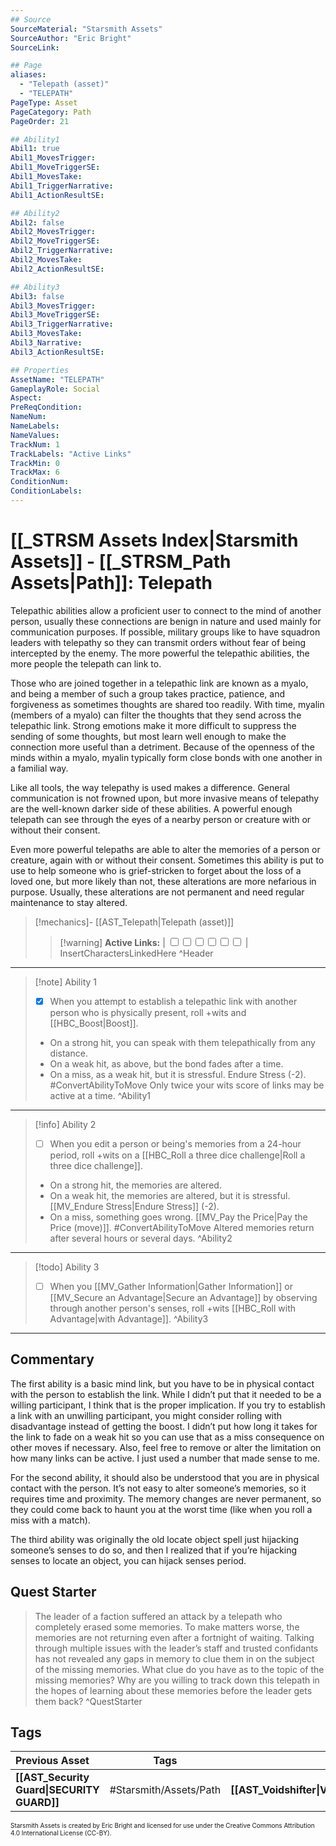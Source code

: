 ```yaml
---
## Source
SourceMaterial: "Starsmith Assets"
SourceAuthor: "Eric Bright"
SourceLink: 

## Page
aliases: 
  - "Telepath (asset)"
  - "TELEPATH"
PageType: Asset
PageCategory: Path
PageOrder: 21

## Ability1
Abil1: true 
Abil1_MovesTrigger: 
Abil1_MoveTriggerSE: 
Abil1_MovesTake: 
Abil1_TriggerNarrative: 
Abil1_ActionResultSE: 

## Ability2
Abil2: false 
Abil2_MovesTrigger: 
Abil2_MoveTriggerSE: 
Abil2_TriggerNarrative: 
Abil2_MovesTake: 
Abil2_ActionResultSE: 

## Ability3
Abil3: false 
Abil3_MovesTrigger: 
Abil3_MoveTriggerSE: 
Abil3_TriggerNarrative: 
Abil3_MovesTake: 
Abil3_Narrative: 
Abil3_ActionResultSE: 

## Properties
AssetName: "TELEPATH"
GameplayRole: Social
Aspect: 
PreReqCondition: 
NameNum: 
NameLabels: 
NameValues: 
TrackNum: 1
TrackLabels: "Active Links"
TrackMin: 0
TrackMax: 6
ConditionNum: 
ConditionLabels:
---
```

# [[_STRSM Assets Index|Starsmith Assets]] - [[_STRSM_Path Assets|Path]]: Telepath
Telepathic abilities allow a proficient user to connect to the mind of another person, usually these connections are benign in nature and used mainly for communication purposes. If possible, military groups like to have squadron leaders with telepathy so they can transmit orders without fear of being intercepted by the enemy. The more powerful the telepathic abilities, the more people the telepath can link to.

Those who are joined together in a telepathic link are known as a myalo, and being a member of such a group takes practice, patience, and forgiveness as sometimes thoughts are shared too readily. With time, myalin (members of a myalo) can filter the thoughts that they send across the telepathic link. Strong emotions make it more difficult to suppress the sending of some thoughts, but most learn well enough to make the connection more useful than a detriment. Because of the openness of the minds within a myalo, myalin typically form close bonds with one another in a familial way.

Like all tools, the way telepathy is used makes a difference. General communication is not frowned upon, but more invasive means of telepathy are the well-known darker side of these abilities. A powerful enough telepath can see through the eyes of a nearby person or creature with or without their consent.

Even more powerful telepaths are able to alter the memories of a person or creature, again with or without their consent. Sometimes this ability is put to use to help someone who is grief-stricken to forget about the loss of a loved one, but more likely than not, these alterations are more nefarious in purpose. Usually, these alterations are not permanent and need regular maintenance to stay altered.

> [!mechanics]- [[AST_Telepath|Telepath (asset)]]
> > [!warning] **Active Links:** | <input type="checkbox" /><input type="checkbox" /><input type="checkbox" /><input type="checkbox" /><input type="checkbox" /><input type="checkbox" /> |
> > InsertCharactersLinkedHere ^Header
___

> [!note] Ability 1
> - [x] When you attempt to establish a telepathic link with another person who is physically present, roll +wits and [[HBC_Boost|Boost]].
> - On a strong hit, you can speak with them telepathically from any distance.
> - On a weak hit, as above, but the bond fades after a time.
> - On a miss, as a weak hit, but it is stressful. Endure Stress (-2). #ConvertAbilityToMove
> Only twice your wits score of links may be active at a time. ^Ability1
___
> [!info] Ability 2
> - [ ] When you edit a person or being's memories from a 24-hour period, roll +wits on a [[HBC_Roll a three dice challenge|Roll a three dice challenge]].
> - On a strong hit, the memories are altered.
> - On a weak hit, the memories are altered, but it is stressful. [[MV_Endure Stress|Endure Stress]] (-2).
> - On a miss, something goes wrong. [[MV_Pay the Price|Pay the Price (move)]]. #ConvertAbilityToMove
> Altered memories return after several hours or several days. ^Ability2
___
> [!todo] Ability 3
> - [ ] When you [[MV_Gather Information|Gather Information]] or [[MV_Secure an Advantage|Secure an Advantage]] by observing through another person's senses, roll +wits [[HBC_Roll with Advantage|with Advantage]]. ^Ability3
___

## Commentary
The first ability is a basic mind link, but you have to be in physical contact with the person to establish the link. While I didn’t put that it needed to be a willing participant, I think that is the proper implication. If you try to establish a link with an unwilling participant, you might consider rolling with disadvantage instead of getting the boost. I didn’t put how long it takes for the link to fade on a weak hit so you can use that as a miss consequence on other moves if necessary. Also, feel free to remove or alter the limitation on how many links can be active. I just used a number that made sense to me.

For the second ability, it should also be understood that you are in physical contact with the person. It’s not easy to alter someone’s memories, so it requires time and proximity. The memory changes are never permanent, so they could come back to haunt you at the worst time (like when you roll a miss with a match).

The third ability was originally the old locate object spell just hĳacking someone’s senses to do so, and then I realized that if you’re hĳacking senses to locate an object, you can hĳack senses period.

## Quest Starter
> The leader of a faction suffered an attack by a telepath who completely erased some memories. To make matters worse, the memories are not returning even after a fortnight of waiting. Talking through multiple issues with the leader’s staff and trusted confidants has not revealed any gaps in memory to clue them in on the subject of the missing memories. What clue do you have as to the topic of the missing memories? Why are you willing to track down this telepath in the hopes of learning about these memories before the leader gets them back? ^QuestStarter

## Tags

| Previous Asset| Tags | Next Asset |
| :--- | :---: | ---: |
| **[[AST_Security Guard\|SECURITY GUARD]]** | #Starsmith/Assets/Path | **[[AST_Voidshifter\|VOIDSHIFTER]]** |

<font size=-2>Starsmith Assets is created by Eric Bright and licensed for use under the Creative Commons Attribution 4.0 International License (CC-BY).</font>